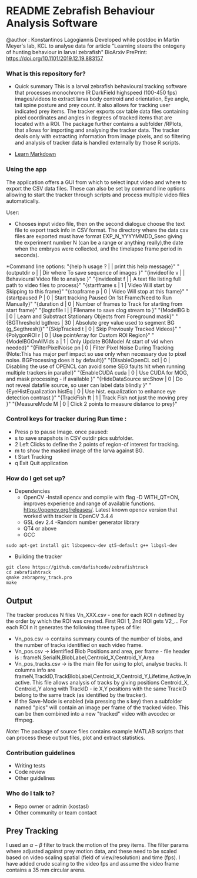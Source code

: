 # README Zebrafish Behaviour Analysis Software #

@author : Konstantinos Lagogiannis
Developed while postdoc in Martin Meyer's lab, KCL
to analyse data for article "Learning steers the ontogeny of hunting behaviour in larval zebrafish"
BioArxiv PrePrint: https://doi.org/10.1101/2019.12.19.883157
### What is this repository for? ###

* Quick summary
This is a larval zebrafish behavioural tracking software that processes monochrome IR DarkField highspeed (100-450 fps) images/videos to extract larva body centroid and orientation, Eye angle, tail spine posture and prey count. It also allows for tracking user indicated prey items.
The tracker exports csv table data files containing pixel coordinates and angles in degrees of tracked items that are located with a ROI.
The package further contains a subfolder /RPlots, that allows for importing and analysing the tracker data.
The tracker deals only with extracting information from image pixels, and so filtering and analysis of tracker data is handled externally by those R scripts.

* [Learn Markdown](https://bitbucket.org/tutorials/markdowndemo)


### Using the app ###
The application offers a GUI from which to select input video and where to export the CSV data files.
These can also be set by command line options allowing to start the tracker through scripts and process multiple video files automatically.


User:
 * Chooses input video file, then on the second dialogue choose the text file to export track info in CSV format.
The directory where the data csv files are exported must have  format EXP_N_YYYYMMDD_Ssec giving the experiment number N (can be a range or anything really),the date when the embryos were collected, and the timelapse frame period in seconds).

*Command line options:
    "{help h usage ? |    | print this help  message}"
    "{outputdir   o |    | Dir where To save sequence of images }"
    "{invideofile v |    | Behavioural Video file to analyse }"
    "{invideolist f |    | A text file listing full path to video files to process}"
    "{startframe s | 1  | Video Will start by Skipping to this frame}"
    "{stopframe p | 0  | Video Will stop at this frame}"
    "{startpaused P | 0  | Start tracking Paused On 1st Frame/Need to Run Manually}"
    "{duration d | 0  | Number of frames to Track for starting from start frame}"
    "{logtofile l |    | Filename to save clog stream to }"
    "{ModelBG b | 0  | Learn and Substract Stationary Objects from Foreground mask}"
    "{BGThreshold bgthres | 30  | Absolute grey value used to segment BG (g_Segthresh)}"
    "{SkipTracked t | 0  | Skip Previously Tracked Videos}"
    "{PolygonROI r | 0  | Use pointArray for Custom ROI Region}"
    "{ModelBGOnAllVids a | 1  | Only Update BGModel At start of vid when needed}"
    "{FilterPixelNoise pn | 0  | Filter Pixel Noise During Tracking (Note:This has major perf impact so use only when necessary due to pixel noise. BGProcessing does it by default)}"
    "{DisableOpenCL ocl | 0  | Disabling the use of OPENCL can avoid some SEG faults hit when running multiple trackers in parallel}"
    "{EnableCUDA cuda | 0  | Use CUDA for MOG, and mask processing - if available  }"
    "{HideDataSource srcShow | 0  | Do not reveal datafile source, so user can label data blindly  }"
    "{EyeHistEqualization histEq | 0  | Use hist. equalization to enhance eye detection contrast  }"
    "{TrackFish ft | 1  | Track Fish not just the moving prey }"
    "{MeasureMode M | 0 | Click 2 points to measure distance to prey}"


### Control keys for tracker during Run time :
 * Press p to pause Image. once paused:
 *  s to save snapshots in CSV outdir pics subfolder.
 *  2 Left Clicks to define the 2 points of region-of interest for tracking.
 *  m to show the masked image of the larva against BG.
 *  t Start Tracking
 *  q Exit Quit application

 
### How do I get set up? ###
* Dependencies
    - OpenCV
        -Install opencv and compile with flag -D WITH_QT=ON, improves experience and range of available functions.
        https://opencv.org/releases/. Latest known opencv version that worked with tracker is OpenCV 3.4.4
    - GSL dev 2.4
        -Random number generator library
    - QT4 or above
    - GCC

```
sudo apt-get install git libopencv-dev qt5-default g++ libgsl-dev
```

* Building the tracker
```
git clone https://github.com/dafishcode/zebrafishtrack
cd zebrafishtrack
qmake zebraprey_track.pro
make
```
## Output
The tracker produces N files Vn_XXX.csv - one for each ROI n defined by the order by which the ROI was created. First ROI 1, 2nd ROI gets V2_... For each ROI n it generates the following three types of file:

* Vn_pos.csv -> contains summary counts of the number of blobs, and the number of tracks identified on each video frame.
* Vn_pos.csv -> identified Blob  Positions and area, per frame - file header is : frameN,SerialN,BlobLabel,Centroid_X,Centroid_Y,Area 
* Vn_pos_tracks.csv -> is the main file for using to plot, analyse tracks. It columns info are    frameN,TrackID,TrackBlobLabel,Centroid_X,Centroid_Y,Lifetime,Active,Inactive. This file allows analysis of tracks by giving positions Centroid_X, Centroid_Y along with TrackID - ie X,Y positions with the same TrackID belong to the same track (as identified by the tracker).
* if the Save-Mode is enabled (via pressing the s key) then a subfolder named "pics" will contain an image per frame of the tracked video. This can be then combined into a new "tracked" video with avcodec or ffmpeg.

*Note:* The package of source files contains example MATLAB scripts that can process these output files, plot and extract statistics.

### Contribution guidelines ###

* Writing tests
* Code review
* Other guidelines

### Who do I talk to? ###

* Repo owner or admin (kostasl)
* Other community or team contact

## Prey Tracking

I used an $\alpha-\beta$ filter to track the motion of the prey items. The filter params where adjusted against prey motion data, and these need to be scaled based on 
video scaling spatial (field of view/resolution)  and time (fps). I have added crude scaling to the video fps and assume the video frame contains a 35 mm circular arena.
